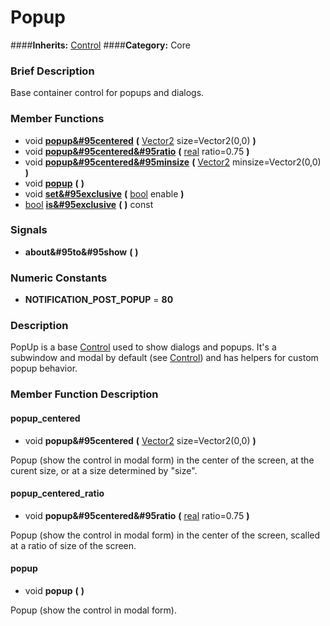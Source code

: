 #  Popup  
####**Inherits:** [Control](class_control)
####**Category:** Core

###  Brief Description  
Base container control for popups and dialogs.

###  Member Functions 
  * void  **[popup&#95centered](#popup_centered)**  **(** [Vector2](class_vector2) size=Vector2(0,0)  **)**
  * void  **[popup&#95centered&#95ratio](#popup_centered_ratio)**  **(** [real](class_real) ratio=0.75  **)**
  * void  **[popup&#95centered&#95minsize](#popup_centered_minsize)**  **(** [Vector2](class_vector2) minsize=Vector2(0,0)  **)**
  * void  **[popup](#popup)**  **(** **)**
  * void  **[set&#95exclusive](#set_exclusive)**  **(** [bool](class_bool) enable  **)**
  * [bool](class_bool)  **[is&#95exclusive](#is_exclusive)**  **(** **)** const

###  Signals  
  *  **about&#95to&#95show**  **(** **)**

###  Numeric Constants  
  * **NOTIFICATION_POST_POPUP** = **80**

###  Description  
PopUp is a base [Control](class_control) used to show dialogs and popups. It's a subwindow and modal by default (see [Control](class_control)) and has helpers for custom popup behavior.

###  Member Function Description  

#### <a name="popup_centered">popup_centered</a>
  * void  **popup&#95centered**  **(** [Vector2](class_vector2) size=Vector2(0,0)  **)**

Popup (show the control in modal form) in the center of the screen, at the curent size, or at a size determined by "size".

#### <a name="popup_centered_ratio">popup_centered_ratio</a>
  * void  **popup&#95centered&#95ratio**  **(** [real](class_real) ratio=0.75  **)**

Popup (show the control in modal form) in the center of the screen, scalled at a ratio of size of the screen.

#### <a name="popup">popup</a>
  * void  **popup**  **(** **)**

Popup (show the control in modal form).
